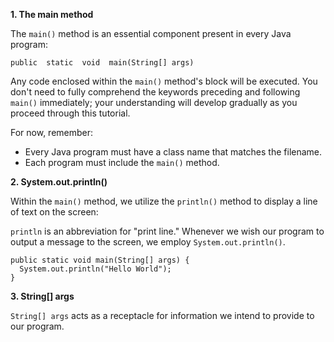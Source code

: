 **1. The main method**

The `main()` method is an essential component present in every Java program:

```
public  static  void  main(String[] args)
```

Any code enclosed within the `main()` method's block will be executed. You don't need to fully comprehend the keywords preceding and following `main()` immediately; your understanding will develop gradually as you proceed through this tutorial.

For now, remember:

-   Every Java program must have a class name that matches the filename.
-   Each program must include the `main()` method.

**2. System.out.println()**

Within the `main()` method, we utilize the `println()` method to display a line of text on the screen:

`println` is an abbreviation for "print line." Whenever we wish our program to output a message to the screen, we employ `System.out.println()`.

```
public static void main(String[] args) {
  System.out.println("Hello World");
}
```

**3. String[] args**

`String[] args` acts as a receptacle for information we intend to provide to our program.